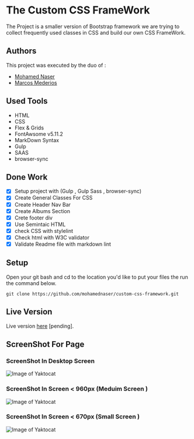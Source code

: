 # The Custom CSS FrameWork

The Project is a smaller version of Bootstrap framework we are trying to collect frequently used classes in CSS and build our own CSS  FrameWork. 

## Authors

This project was executed by the duo of :

- [Mohamed Naser](https://www.linkedin.com/in/mohamednaseramein/)
- [Marcos Mederios](https://www.linkedin.com/in/marcos-medeiros-6a079a18a/)

## Used Tools

- HTML
- CSS
- Flex & Grids
- FontAwsome v5.11.2
- MarkDown Syntax
- Gulp
- SAAS
- browser-sync

## Done Work

- [x] Setup project with (Gulp , Gulp Sass , browser-sync)
- [x] Create General Classes For CSS
- [x] Create Header Nav Bar
- [x] Create Albums Section
- [x] Crete footer div
- [x] Use Semintaic HTML
- [x] check CSS with stylelint
- [x] Check html with W3C validator
- [x] Validate Readme file with markdown lint

## Setup

Open your git bash and cd to the location you'd like to put your files the run the command below.

```console
git clone https://github.com/mohamednaser/custom-css-framework.git
```

## Live Version

Live version [here](https://google.com) [pending].

## ScreenShot For Page

### ScreenShot In Desktop Screen

![Image of Yaktocat](./src/assets/full_page_screenshot.png)

### ScreenShot In Screen < 960px (Meduim Screen )

![Image of Yaktocat](./src/assets/meduim-screen.png)

### ScreenShot In Screen < 670px (Small Screen )

![Image of Yaktocat](./src/assets/small_screen.png)
